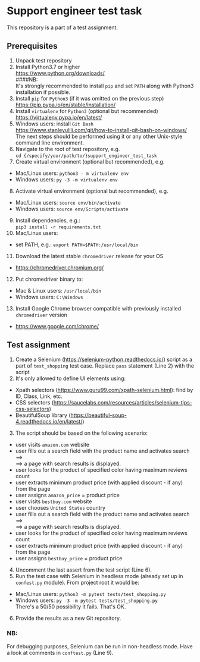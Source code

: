 # Support engineer test task

This repository is a part of a test assignment.

## Prerequisites

1. Unpack test repository
2. Install Python3.7 or higher  
https://www.python.org/downloads/  
####NB:  
It's strongly recommended to install `pip` and set `PATH` along with Python3 installation if possible.
3. Install `pip` for `Python3` (if it was omitted on the previous step)  
https://pip.pypa.io/en/stable/installation/
4. Install `virtualenv` for `Python3` (optional but recommended)  
https://virtualenv.pypa.io/en/latest/
5. Windows users: install `Git Bash`  
https://www.stanleyulili.com/git/how-to-install-git-bash-on-windows/  
The next steps should be performed using it or any other Unix-style command line environment.
6. Navigate to the root of test repository, e.g.  
`cd {/specify/your/path/to/}support_engineer_test_task`
7. Create virtual environment (optional but recommended), e.g.  
- Mac/Linux users: `python3 - m virtualenv env`
- Windows users: `py -3 -m virtualenv env`
8. Activate virtual environment (optional but recommended), e.g. 
- Mac/Linux users: `source env/bin/activate`
- Windows users: `source env/Scripts/activate`
9. Install dependencies, e.g.:  
`pip3 install -r requirements.txt`
10. Mac/Linux users:
- set PATH, e.g.: `export PATH=$PATH:/usr/local/bin`
11. Download the latest stable `chromedriver` release for your OS
- https://chromedriver.chromium.org/
12. Put chromedriver binary to:
- Mac & Linux users: `/usr/local/bin`
- Windows users: `C:\Windows`
13. Install Google Chrome browser compatible with previously installed `chromedriver` version 
- https://www.google.com/chrome/

## Test assignment

1. Create a Selenium (https://selenium-python.readthedocs.io/) script as a part of `test_shopping` test case. Replace `pass` statement (Line 2) with the script
2. It's only allowed to define UI elements using:
- Xpath selectors (https://www.guru99.com/xpath-selenium.html): find by ID, Class, Link, etc.
- CSS selectors (https://saucelabs.com/resources/articles/selenium-tips-css-selectors)
- BeautifulSoup library (https://beautiful-soup-4.readthedocs.io/en/latest/)
3. The script should be based on the following scenario:
- user visits `amazon.com` website
- user fills out a search field with the product name and activates search ==>  
==> a page with search results is displayed.
- user looks for the product of specified color having maximum reviews count 
- user extracts minimum product price (with applied discount - if any) from the page
- user assigns `amazon_price` = product price
- user visits `bestbuy.com` website
- user chooses `United States` country
- user fills out a search field with the product name and activates search ==>  
==> a page with search results is displayed.
- user looks for the product of specified color having maximum reviews count 
- user extracts minimum product price (with applied discount - if any) from the page
- user assigns `bestbuy_price` = product price
4. Uncomment the last assert from the test script (Line 6).
5. Run the test case with Selenium in headless mode (already set up in `confest.py` module). From project root it would be:   
- Mac/Linux users: `python3 -m pytest tests/test_shopping.py`
- Windows users: `py -3 -m pytest tests/test_shopping.py`  
There's a 50/50 possibility it fails. That's OK.
6. Provide the results as a new Git repository. 

### NB:   
For debugging purposes, Selenium can be run in non-headless mode. Have a look at comments in `conftest.py` (Line 9).

